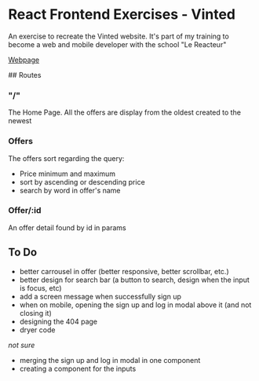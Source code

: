 # React Frontend Exercises - Vinted

An exercise to recreate the Vinted website. It's part of my training to become a web and mobile developer with the school "Le Reacteur"

[Webpage](https://vint-react-front-antoine-soliv.netlify.app/)

## Routes

### "/"

The Home Page.
All the offers are display from the oldest created to the newest

### Offers

The offers sort regarding the query:

- Price minimum and maximum
- sort by ascending or descending price
- search by word in offer's name

### Offer/:id

An offer detail found by id in params

## To Do

- better carrousel in offer (better responsive, better scrollbar, etc.)
- better design for search bar (a button to search, design when the input is focus, etc)
- add a screen message when successfully sign up
- when on mobile, opening the sign up and log in modal above it (and not closing it)
- designing the 404 page
- dryer code

_not sure_

- merging the sign up and log in modal in one component
- creating a component for the inputs
